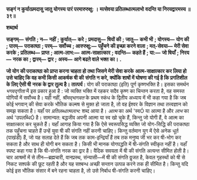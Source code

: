 **सङ्गं न कुर्यात्प्रमदासु जातु** **योगस्य पारं परमारुरुक्षु: ।** **मत्सेवया प्रतिलब्धात्मलाभो** **वदन्ति या निरयद्वारमस्य ॥ ३९॥** 

**शब्दार्थ** 

**सङ्गम्—** **संगति** **; न—** **नहीं** **; कुर्यात्—** **करे** **; प्रमदासु—** **षियों की** **; जातु—** **कभी भी** **; योगस्य—** **योग की** **; पारम्—** **पराकाष्ठा** **; परम्—** **सर्वोच्च** **; आरुरुक्षु:—** **पहुँचने की इच्छा करने वाला** **; मत्-सेवया—** **मेरी सेवा करके** **; प्रतिलब्ध—** **प्राप्त** **; आत्म-लाभ:—** **आत्म-साक्षात्कार** **; वदन्ति—** **कहते हैं** **; या:—** **जो षियाँ** **; निरय—** **नरक का** **; द्वारम्—** **द्वार** **;** **अस्य—** **आगे बढऩे वाले भक्त का।** **.** 

**जो योग की पराकाष्ठा को प्राप्त करना चाहता हो तथा जिसने मेरी सेवा करके** **आत्म-साक्षात्कार कर लिया हो उसे चाहिए कि वह कभी किसी आकर्षक षी की** **संगति न करे, क्योंकि शाषों में घोषणा की गई है कि प्रगतिशील के लिए ऐसी षी** **नरक के द्वार तुल्य है।** **तात्पर्य :** योग की पराकाष्ठा (इति) पूर्ण कृष्णभक्ति है। इसका समर्थन *भगवद्गीता* में इस प्रकार हुआ है : जो व्यक्ति भक्ति में रहकर सदैव कृष्ण का चिन्तन करता है, वह समस्त योगियों में सर्वोच्च है। यही नहीं, *श्रीमद्भागवत* के प्रथम स्कंध के द्वितीय अध्याय में भी कहा गया है कि जब कोई भगवान् की सेवा करके भौतिक कल्मष से मुक्त हो जाता है, तो वह ईश्वर के विज्ञान तथा तत्त्वज्ञान को समझ सकता है। यहाँ पर *प्रतिलब्धात्मलाभ:* शब्द आया है। *आत्म* का अर्थ 'स्वÓ या आत्मा है और *लाभ*  का अर्थ 'उपलब्धिÓ है। सामान्यत: बद्धजीव अपनी आत्मा या स्व खो चुके हैं, किन्तु जो योगी हैं, वे आत्म का साक्षात्कार कर चुकते हैं। यहाँ आगाह किया गया है कि ऐसे स्वरूपसिद्ध व्यक्ति जो योग-सिद्धि की पराकाष्ठा तक पहुँचना चाहते हैं उन्हें युवा षी की संगति नहीं करनी चाहिए। किन्तु वर्तमान युग में ऐसे अनेक धूर्त (पाखंडी) हैं, जो यह सलाह देते हैं कि जब तक काम-इन्द्रियाँ हैं तब तक मनुष्य जी भर कर षी-भोग कर सकता है और साथ ही योगी बन सकता है। किसी भी मानक योगपद्धति में षी-संगति स्वीकृत नहीं है। यहाँ स्पष्ट कहा गया है कि षी-संगति नरक का द्वार है। वैदिक सवयता में षी की संगति अत्यन्त सीमित होती है। चार आश्रमों में से तीन—ब्रह्मचारी, वानप्रस्थ, संन्यासी—में षी की संगति वॢजत है, केवल गृहस्थों को षी से निकट सश्पर्क की छूट रहती है और यह सश्बन्ध अच्छी सन्तान उत्पन्न करने तक ही सीमित है। किन्तु यदि कोई इस भौतिक संसार में बने रहना चाहता है, तो उसे निर्बाध षी-संगति करनी चाहिए।  